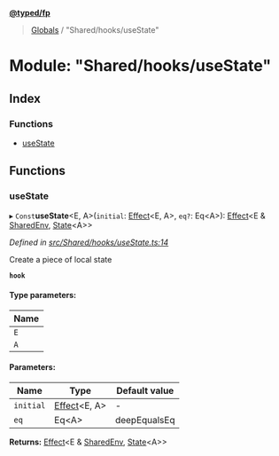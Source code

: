 **[@typed/fp](../README.md)**

> [Globals](../globals.md) / "Shared/hooks/useState"

# Module: "Shared/hooks/useState"

## Index

### Functions

* [useState](_shared_hooks_usestate_.md#usestate)

## Functions

### useState

▸ `Const`**useState**\<E, A>(`initial`: [Effect](_effect_effect_.effect.md)\<E, A>, `eq?`: Eq\<A>): [Effect](_effect_effect_.effect.md)\<E & [SharedEnv](../interfaces/_shared_core_services_sharedenv_.sharedenv.md), [State](_shared_state_state_.md#state)\<A>>

*Defined in [src/Shared/hooks/useState.ts:14](https://github.com/TylorS/typed-fp/blob/559f273/src/Shared/hooks/useState.ts#L14)*

Create a piece of local state

**`hook`** 

#### Type parameters:

Name |
------ |
`E` |
`A` |

#### Parameters:

Name | Type | Default value |
------ | ------ | ------ |
`initial` | [Effect](_effect_effect_.effect.md)\<E, A> | - |
`eq` | Eq\<A> | deepEqualsEq |

**Returns:** [Effect](_effect_effect_.effect.md)\<E & [SharedEnv](../interfaces/_shared_core_services_sharedenv_.sharedenv.md), [State](_shared_state_state_.md#state)\<A>>
